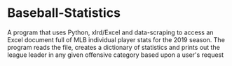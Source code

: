 # Baseball-Statistics
A program that uses Python, xlrd/Excel and data-scraping to access an Excel document full of MLB individual player stats for the 2019 season. The program reads the file, creates a dictionary of statistics and prints out the league leader in any given offensive category based upon a user's request
